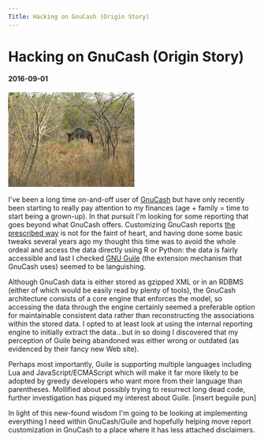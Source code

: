 ```yaml
---
Title: Hacking on GnuCash (Origin Story)
---
```


# Hacking on GnuCash (Origin Story)

#### 2016-09-01

<div class="post-img fr">
    <img src="images/gnu.jpg" title="A gnu in the wild, Kruger National Park"/>
</div>

I've been a long time on-and-off user of [GnuCash](http://www.gnucash.org)
but have only recently been starting to really pay attention to my
finances (age + family = time to start being a grown-up). In that
pursuit I'm looking for some reporting that goes beyond what GnuCash
offers. Customizing GnuCash reports
[the prescribed way](https://wiki.gnucash.org/wiki/Custom_Reports) is
not for the faint of heart, and having done some basic tweaks several
years ago my thought this time was to avoid the whole ordeal and
access the data directly using R or Python: the data is fairly
accessible and last I checked
[GNU Guile](https://www.gnu.org/software/guile/) (the extension
mechanism that GnuCash uses) seemed to be languishing.

Although GnuCash data is either stored as gzipped XML or in an RDBMS
(either of which would be easily read by plenty of tools), the GnuCash
architecture consists of a core engine that enforces the model, so
accessing the data through the engine certainly seemed a preferable
option for maintainable consistent data rather than reconstructing the
associations within the stored data. I opted to at least look at
using the internal reporting engine to initially extract the
data...but in so doing I discovered that my perception of Guile being
abandoned was either wrong or outdated (as evidenced by their fancy
new Web site).

Perhaps most importantly, Guile is supporting multiple languages
including Lua and JavaScript/ECMAScript which will make it far more
likely to be adopted by greedy developers who want more from their
language than parentheses.  Mollified about possibly trying to
resurrect long dead code, further investigation has piqued my interest
about Guile. [insert beguile pun]

In light of this new-found wisdom I'm going to be looking at
implementing everything I need within GnuCash/Guile and hopefully
helping move report customization in GnuCash to a place where it
has less attached disclaimers.
